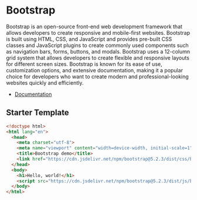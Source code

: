 # Bootstrap

Bootstrap is an open-source front-end web development framework that allows developers to create responsive and mobile-first websites. Bootstrap is built using HTML, CSS, and JavaScript and provides pre-built CSS classes and JavaScript plugins to create commonly used components such as navigation bars, forms, buttons, and modals. Bootstrap uses a 12-column grid system that allows developers to create flexible and responsive layouts for different screen sizes. Bootstrap is known for its ease of use, customization options, and extensive documentation, making it a popular choice for developers who want to create modern and professional-looking websites quickly and efficiently.
* [Documentation](https://getbootstrap.com)

## Starter Template

```html
<!doctype html>
<html lang="en">
  <head>
    <meta charset="utf-8">
    <meta name="viewport" content="width=device-width, initial-scale=1">
    <title>Bootstrap demo</title>
    <link href="https://cdn.jsdelivr.net/npm/bootstrap@5.2.3/dist/css/bootstrap.min.css" rel="stylesheet" integrity="sha384-rbsA2VBKQhggwzxH7pPCaAqO46MgnOM80zW1RWuH61DGLwZJEdK2Kadq2F9CUG65" crossorigin="anonymous">
  </head>
  <body>
    <h1>Hello, world!</h1>
    <script src="https://cdn.jsdelivr.net/npm/bootstrap@5.2.3/dist/js/bootstrap.bundle.min.js" integrity="sha384-kenU1KFdBIe4zVF0s0G1M5b4hcpxyD9F7jL+jjXkk+Q2h455rYXK/7HAuoJl+0I4" crossorigin="anonymous"></script>
  </body>
</html>
```